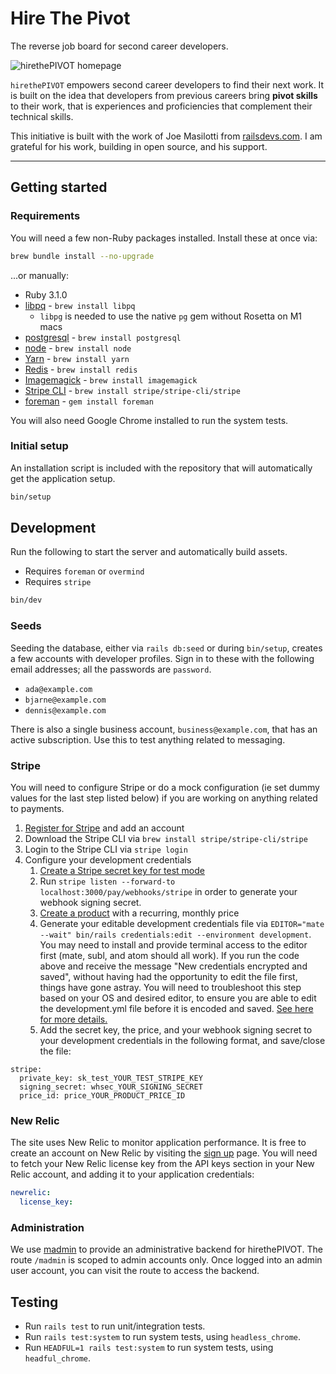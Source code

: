 # Hire The Pivot

The reverse job board for second career developers.

![hirethePIVOT homepage](https://raw.githubusercontent.com/bencgreenberg/hirethepivot.com/main/screenshot_27_12_2021.png)

`hirethePIVOT` empowers second career developers to find their next work. It is built on the idea that developers from previous careers bring **pivot skills** to their work, that is experiences and proficiencies that complement their technical skills.

This initiative is built with the work of Joe Masilotti from [railsdevs.com](https://railsdevs.com). I am grateful for his work, building in open source, and his support.

---

## Getting started

### Requirements

You will need a few non-Ruby packages installed. Install these at once via:

```bash
brew bundle install --no-upgrade
```

...or manually:

* Ruby 3.1.0
* [libpq](https://www.postgresql.org/docs/9.5/libpq.html) - `brew install libpq`
    * `libpg` is needed to use the native `pg` gem without Rosetta on M1 macs
* [postgresql](https://www.postgresql.org) - `brew install postgresql`
* [node](https://nodejs.org/en/) - `brew install node`
* [Yarn](https://yarnpkg.com) - `brew install yarn`
* [Redis](https://redis.io) - `brew install redis`
* [Imagemagick](https://imagemagick.org) - `brew install imagemagick`
* [Stripe CLI](https://stripe.com/docs/stripe-cli) - `brew install stripe/stripe-cli/stripe`
* [foreman](https://github.com/ddollar/foreman) - `gem install foreman`

You will also need Google Chrome installed to run the system tests.

### Initial setup

An installation script is included with the repository that will automatically get the application setup.

```bash
bin/setup
```

## Development

Run the following to start the server and automatically build assets.

* Requires `foreman` or `overmind`
* Requires `stripe`

```bash
bin/dev
```

### Seeds

Seeding the database, either via `rails db:seed` or during `bin/setup`, creates a few accounts with developer profiles. Sign in to these with the following email addresses; all the passwords are `password`.

* `ada@example.com`
* `bjarne@example.com`
* `dennis@example.com`

There is also a single business account, `business@example.com`, that has an active subscription. Use this to test anything related to messaging.

### Stripe

You will need to configure Stripe or do a mock configuration (ie set dummy values for the last step listed below) if you are working on anything related to payments.

1. [Register for Stripe](https://dashboard.stripe.com/register) and add an account
1. Download the Stripe CLI via `brew install stripe/stripe-cli/stripe`
1. Login to the Stripe CLI via `stripe login`
1. Configure your development credentials
    1. [Create a Stripe secret key for test mode](https://dashboard.stripe.com/test/apikeys)
    1. Run `stripe listen --forward-to localhost:3000/pay/webhooks/stripe` in order to generate your webhook signing secret.
    1. [Create a product](https://dashboard.stripe.com/test/products/create) with a recurring, monthly price
    1. Generate your editable development credentials file via `EDITOR="mate --wait" bin/rails credentials:edit --environment development`. You may need to install and provide terminal access to the editor first (mate, subl, and atom should all work). If you run the code above and receive the message "New credentials encrypted and saved", without having had the opportunity to edit the file first, things have gone astray. You will need to troubleshoot this step based on your OS and desired editor, to ensure you are able to edit the development.yml file before it is encoded and saved. [See here for more details.](https://stackoverflow.com/questions/52370065/issue-to-open-credentials-file)
    1. Add the secret key, the price, and your webhook signing secret to your development credentials in the following format, and save/close the file:

```
stripe:
  private_key: sk_test_YOUR_TEST_STRIPE_KEY
  signing_secret: whsec_YOUR_SIGNING_SECRET
  price_id: price_YOUR_PRODUCT_PRICE_ID
```

### New Relic

The site uses New Relic to monitor application performance. It is free to create an account on New Relic by visiting the [sign up](https://newrelic.com/signup) page. You will need to fetch your New Relic license key from the API keys section in your New Relic account, and adding it to your application credentials:

```yaml
newrelic:
  license_key:
```

### Administration

We use [madmin](https://github.com/excid3/madmin) to provide an administrative backend for hirethePIVOT. The route `/madmin` is scoped to admin accounts only. Once logged into an admin user account, you can visit the route to access the backend.

## Testing

* Run `rails test` to run unit/integration tests.
* Run `rails test:system` to run system tests, using `headless_chrome`.
* Run `HEADFUL=1 rails test:system` to run system tests, using `headful_chrome`.
